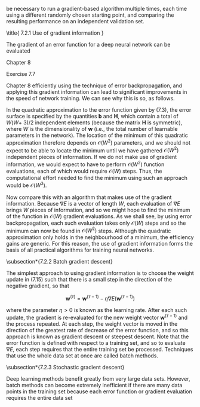 be necessary to run a gradient-based algorithm multiple times, each time using a different randomly chosen starting point, and comparing the resulting performance on an independent validation set.

\title{
7.2.1 Use of gradient information
}

The gradient of an error function for a deep neural network can be evaluated

Chapter 8

Exercise 7.7

Chapter 8 efficiently using the technique of error backpropagation, and applying this gradient information can lead to significant improvements in the speed of network training. We can see why this is so, as follows.

In the quadratic approximation to the error function given by (7.3), the error surface is specified by the quantities $\mathbf{b}$ and $\mathbf{H}$, which contain a total of $W(W+$ $3) / 2$ independent elements (because the matrix $\mathbf{H}$ is symmetric), where $W$ is the dimensionality of $\mathbf{w}$ (i.e., the total number of learnable parameters in the network). The location of the minimum of this quadratic approximation therefore depends on $\mathcal{O}\left(W^{2}\right)$ parameters, and we should not expect to be able to locate the minimum until we have gathered $\mathcal{O}\left(W^{2}\right)$ independent pieces of information. If we do not make use of gradient information, we would expect to have to perform $\mathcal{O}\left(W^{2}\right)$ function evaluations, each of which would require $\mathcal{O}(W)$ steps. Thus, the computational effort needed to find the minimum using such an approach would be $\mathcal{O}\left(W^{3}\right)$.

Now compare this with an algorithm that makes use of the gradient information. Because $\nabla E$ is a vector of length $W$, each evaluation of $\nabla E$ brings $W$ pieces of information, and so we might hope to find the minimum of the function in $\mathcal{O}(W)$ gradient evaluations. As we shall see, by using error backpropagation, each such evaluation takes only $\mathcal{O}(W)$ steps and so the minimum can now be found in $\mathcal{O}\left(W^{2}\right)$ steps. Although the quadratic approximation only holds in the neighbourhood of a minimum, the efficiency gains are generic. For this reason, the use of gradient information forms the basis of all practical algorithms for training neural networks.

\subsection*{7.2.2 Batch gradient descent}

The simplest approach to using gradient information is to choose the weight update in (7.15) such that there is a small step in the direction of the negative gradient, so that

$$
\mathbf{w}^{(\tau)}=\mathbf{w}^{(\tau-1)}-\eta \nabla E\left(\mathbf{w}^{(\tau-1)}\right)
$$

where the parameter $\eta>0$ is known as the learning rate. After each such update, the gradient is re-evaluated for the new weight vector $\mathbf{w}^{(\tau+1)}$ and the process repeated. At each step, the weight vector is moved in the direction of the greatest rate of decrease of the error function, and so this approach is known as gradient descent or steepest descent. Note that the error function is defined with respect to a training set, and so to evaluate $\nabla E$, each step requires that the entire training set be processed. Techniques that use the whole data set at once are called batch methods.

\subsection*{7.2.3 Stochastic gradient descent}

Deep learning methods benefit greatly from very large data sets. However, batch methods can become extremely inefficient if there are many data points in the training set because each error function or gradient evaluation requires the entire data set